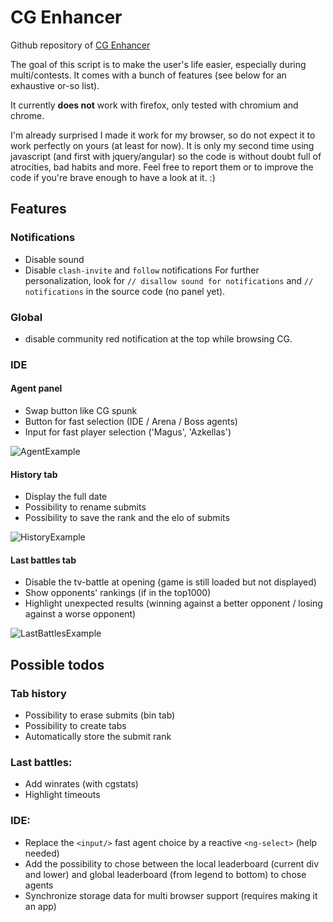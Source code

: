 # CG Enhancer

Github repository of [CG Enhancer](link-to-codingame-forum-post)

The goal of this script is to make the user's life easier, especially during multi/contests. It comes with a bunch of features (see below for an exhaustive or-so list).

It currently **does not** work with firefox, only tested with chromium and chrome.

I'm already surprised I made it work for my browser, so do not expect it to work perfectly on yours (at least for now). It is only my second time using javascript (and first with jquery/angular) so the code is without doubt full of atrocities, bad habits and more. Feel free to report them or to improve the code if you're brave enough to have a look at it. :)

## Features

### Notifications
* Disable sound
* Disable `clash-invite` and `follow` notifications
For further personalization, look for `// disallow sound for notifications` and `// notifications` in the source code (no panel yet).

### Global
* disable community red notification at the top while browsing CG.

### IDE

#### Agent panel
* Swap button like CG spunk
* Button for fast selection (IDE / Arena / Boss agents)
* Input for fast player selection ('Magus', 'Azkellas')

![AgentExample](https://i.imgur.com/6lgwYNS.gif)


#### History tab
* Display the full date
* Possibility to rename submits
* Possibility to save the rank and the elo of submits

![HistoryExample](https://image.ibb.co/eDarJp/history.gif)


#### Last battles tab
* Disable the tv-battle at opening (game is still loaded but not displayed)
* Show opponents' rankings (if in the top1000)
* Highlight unexpected results (winning against a better opponent / losing against a worse opponent)

![LastBattlesExample](https://image.ibb.co/hTop4U/lastbattles.gif)


## Possible todos
### Tab history
* Possibility to erase submits (bin tab)
* Possibility to create tabs
* Automatically store the submit rank

### Last battles:
* Add winrates (with cgstats) 
* Highlight timeouts

### IDE:
* Replace the `<input/>` fast agent choice by a reactive `<ng-select>` (help needed)
* Add the possibility to chose between the local leaderboard (current div and lower) and global leaderboard (from legend to bottom) to chose agents
* Synchronize storage data for multi browser support (requires making it an app)
